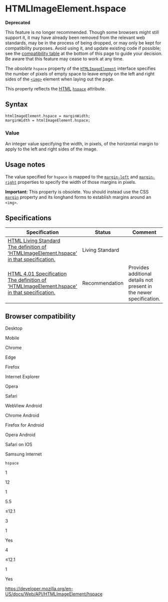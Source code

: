 # HTMLImageElement.hspace

**Deprecated**

This feature is no longer recommended. Though some browsers might still support it, it may have already been removed from the relevant web standards, may be in the process of being dropped, or may only be kept for compatibility purposes. Avoid using it, and update existing code if possible; see the [compatibility table](#browser_compatibility) at the bottom of this page to guide your decision. Be aware that this feature may cease to work at any time.

The _obsolete_ `hspace` property of the [`HTMLImageElement`](../htmlimageelement) interface specifies the number of pixels of empty space to leave empty on the left and right sides of the [`<img>`](https://developer.mozilla.org/en-US/docs/Web/HTML/Element/img) element when laying out the page.

This property reflects the [HTML](https://developer.mozilla.org/en-US/docs/Glossary/HTML) [`hspace`](https://developer.mozilla.org/en-US/docs/Web/HTML/Element/img#attr-hspace) attribute.

## Syntax

    htmlImageElement.hspace = marginWidth;
    marginWidth = htmlImageElement.hspace;

### Value

An integer value specifying the width, in pixels, of the horizontal margin to apply to the left and right sides of the image.

## Usage notes

The value specified for `hspace` is mapped to the [`margin-left`](https://developer.mozilla.org/en-US/docs/Web/CSS/margin-left) and [`margin-right`](https://developer.mozilla.org/en-US/docs/Web/CSS/margin-right) properties to specify the width of those margins in pixels.

**Important:** This property is obsolete. You should instead use the CSS [`margin`](https://developer.mozilla.org/en-US/docs/Web/CSS/margin) property and its longhand forms to establish margins around an `<img>`.

## Specifications

<table><thead><tr class="header"><th>Specification</th><th>Status</th><th>Comment</th></tr></thead><tbody><tr class="odd"><td><a href="https://html.spec.whatwg.org/multipage/#attr-img-hspace">HTML Living Standard<br />
<span class="small">The definition of 'HTMLImageElement.hspace' in that specification.</span></a></td><td><span class="spec-living">Living Standard</span></td><td></td></tr><tr class="even"><td><a href="https://www.w3.org/TR/html401/struct/objects.html#h-13.7.2">HTML 4.01 Specification<br />
<span class="small">The definition of 'HTMLImageElement.hspace' in that specification.</span></a></td><td><span class="spec-rec">Recommendation</span></td><td>Provides additional details not present in the newer specification.</td></tr></tbody></table>

## Browser compatibility

Desktop

Mobile

Chrome

Edge

Firefox

Internet Explorer

Opera

Safari

WebView Android

Chrome Android

Firefox for Android

Opera Android

Safari on IOS

Samsung Internet

`hspace`

1

12

1

5.5

≤12.1

3

1

Yes

4

≤12.1

1

Yes

<a href="https://developer.mozilla.org/en-US/docs/Web/API/HTMLImageElement/hspace" class="_attribution-link">https://developer.mozilla.org/en-US/docs/Web/API/HTMLImageElement/hspace</a>
